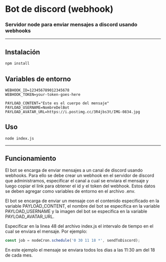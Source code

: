 # Bot de discord (webhook)
### Servidor node para enviar mensajes a discord usando webhooks

---

## Instalación

```bash
npm install
```

## Variables de entorno

```env
WEBHOOK_ID=123456789012345678
WEBHOOK_TOKEN=your-token-goes-here

PAYLOAD_CONTENT="Este es el cuerpo del mensaje"
PAYLOAD_USERNAME=NombreDelBot
PAYLOAD_AVATAR_URL=https://i.postimg.cc/3R4jbs3t/IMG-0834.jpg

```

## Uso

```bash
node index.js
```

---

## Funcionamiento

El bot se encarga de enviar mensajes a un canal de discord usando webhooks. Para ello se debe crear un webhook en el servidor de discord que administramos, especificar el canal a cual se enviara el mensaje y luego copiar el link para obtener el id y el token del webhook. Estos datos se deben agregar como variables de entorno en el archivo .env.

El bot se encarga de enviar un mensaje con el contenido especificado en la variable PAYLOAD_CONTENT, el nombre del bot se especifica en la variable PAYLOAD_USERNAME y la imagen del bot se especifica en la variable PAYLOAD_AVATAR_URL.

Especificar en la linea 48 del archivo index.js el intervalo de tiempo en el cual se enviara el mensaje. Por ejemplo:

```js
const job = nodeCron.schedule('0 30 11 18 *', sendToDiscord);
```

En este ejemplo el mensaje se enviara todos los dias a las 11:30 am del 18 de cada mes.